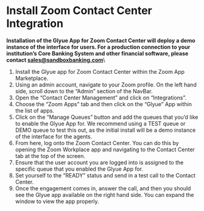 # Install Zoom Contact Center Integration

**Installation of the Glyue App for Zoom Contact Center will deploy a demo instance of the interface for users. For a production connection to your institution’s Core Banking System and other financial software, please contact sales@sandboxbanking.com**\


1. Install the Glyue app for Zoom Contact Center within the Zoom App Marketplace.
2. Using an admin account, navigate to your Zoom profile. On the left hand side, scroll down to the “Admin” section of the NavBar.
3. Open the “Contact Center Management” and click on “Integrations”.
4. Choose the “Zoom Apps” tab and then click on the “Glyue” App within the list of apps.
5. Click on the “Manage Queues” button and add the queues that you’d like to enable the Glyue App for. We recommend using a TEST queue or DEMO queue to test this out, as the initial install will be a demo instance of the interface for the agents.
6. From here, log onto the Zoom Contact Center. You can do this by opening the Zoom Workplace app and navigating to the Contact Center tab at the top of the screen.
7. Ensure that the user account you are logged into is assigned to the specific queue that you enabled the Glyue App for.
8. Set yourself to the “READY” status and send in a test call to the Contact Center.
9. Once the engagement comes in, answer the call, and then you should see the Glyue app available on the right hand side. You can expand the window to view the app properly.
